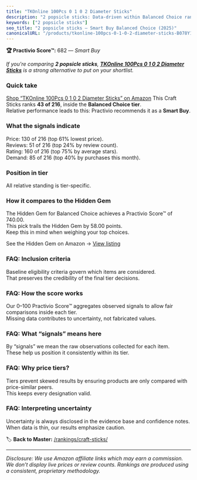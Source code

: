 ```yaml
---
title: "TKOnline 100Pcs 0 1 0 2 Diameter Sticks"
description: "2 popsicle sticks: Data-driven within Balanced Choice ranking using the Practivio Score™. Positioned by quality, value, demand, findability, momentum."
keywords: ["2 popsicle sticks"]
seo_title: "2 popsicle sticks — Smart Buy Balanced Choice (2025)"
canonicalURL: "/products/tkonline-100pcs-0-1-0-2-diameter-sticks-B078Y1GJL8/"
---
```


**🏆 Practivio Score™:** 682 — _Smart Buy_


*If you're comparing **2 popsicle sticks**, **[TKOnline 100Pcs 0 1 0 2 Diameter Sticks](https://www.amazon.com/dp/B078Y1GJL8?tag=practivio-20)** is a strong alternative to put on your shortlist.*
### Quick take
[Shop “TKOnline 100Pcs 0 1 0 2 Diameter Sticks” on Amazon](https://www.amazon.com/dp/B078Y1GJL8?tag=practivio-20)
This Craft Sticks ranks **43 of 216**, inside the **Balanced Choice tier**.  
Relative performance leads to this: Practivio recommends it as a **Smart Buy**.

### What the signals indicate
Price: 130 of 216 (top 61% lowest price).  
Reviews: 51 of 216 (top 24% by review count).  
Rating: 160 of 216 (top 75% by average stars).  
Demand: 85 of 216 (top 40% by purchases this month).

### Position in tier
All relative standing is tier-specific.

### How it compares to the Hidden Gem
The Hidden Gem for Balanced Choice achieves a Practivio Score™ of 740.00.  
This pick trails the Hidden Gem by 58.00 points.  
Keep this in mind when weighing your top choices.  

See the Hidden Gem on Amazon → [View listing](https://www.amazon.com/dp/B00N1QPNMA?tag=practivio-20)

### FAQ: Inclusion criteria
Baseline eligibility criteria govern which items are considered.  
That preserves the credibility of the final tier decisions.

### FAQ: How the score works
Our 0–100 Practivio Score™ aggregates observed signals to allow fair comparisons inside each tier.  
Missing data contributes to uncertainty, not fabricated values.

### FAQ: What “signals” means here
By “signals” we mean the raw observations collected for each item.  
These help us position it consistently within its tier.

### FAQ: Why price tiers?
Tiers prevent skewed results by ensuring products are only compared with price-similar peers.  
This keeps every designation valid.

### FAQ: Interpreting uncertainty
Uncertainty is always disclosed in the evidence base and confidence notes.  
When data is thin, our results emphasize caution.


🏷️ **Back to Master:** [/rankings/craft-sticks/](/rankings/craft-sticks/)

---
_Disclosure: We use Amazon affiliate links which may earn a commission. We don’t display live prices or review counts. Rankings are produced using a consistent, proprietary methodology._
